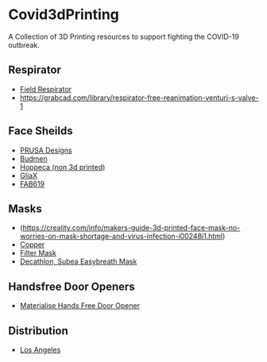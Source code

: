 # Covid3dPrinting

A Collection of 3D Printing resources to support fighting the COVID-19 outbreak.

## Respirator
- [Field Respirator](https://enable.hp.com/us-en-3dprint-COVID-19-containment-applications)
- https://grabcad.com/library/respirator-free-reanimation-venturi-s-valve-1

## Face Sheilds
- [PRUSA Designs](https://www.prusaprinters.org/prints/25857-prusa-protective-face-shield-rc3)
- [Budmen](https://budmen.com/)
- [Hoppeca (non 3d printed)](https://www.hoppeca.com/help-out/make-face-shields)
- [GliaX](https://github.com/GliaX/faceshield)
- [FAB619](https://github.com/FAB619/Protection-Mask--COVID-19)


## Masks
- (https://creality.com/info/makers-guide-3d-printed-face-mask-no-worries-on-mask-shortage-and-virus-infection-i00248i1.html)
- [Copper](https://copper3d.com/hackthepandemic/)
- [Filter Mask](https://www.thingiverse.com/thing:4141338)
- [Decathlon, Subea Easybreath Mask](https://grabcad.com/library/decathlon-subea-easybreath-mask-rev-3-1)

## Handsfree Door Openers
- [Materialise Hands Free Door Opener](https://www.materialise.com/en/hands-free-door-opener/technical-information)


## Distribution
- [Los Angeles](https://www.hoppeca.com)
